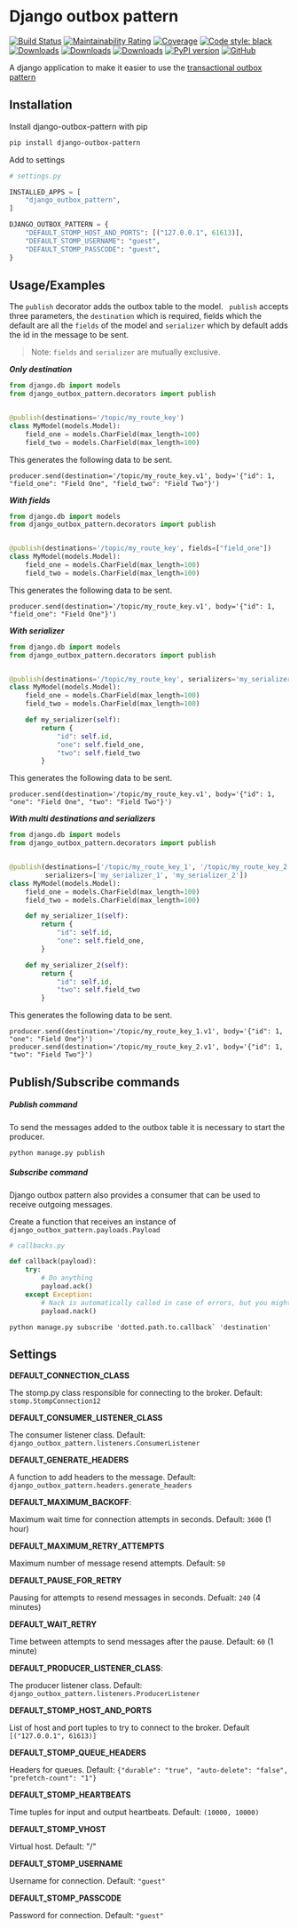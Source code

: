 # Django outbox pattern

[![Build Status](https://dev.azure.com/juntos-somos-mais-loyalty/python/_apis/build/status/juntossomosmais.django-outbox-pattern?branchName=main)](https://dev.azure.com/juntos-somos-mais-loyalty/python/_build/latest?definitionId=307&branchName=main)
[![Maintainability Rating](https://sonarcloud.io/api/project_badges/measure?project=juntossomosmais_django-outbox-pattern&metric=sqale_rating)](https://sonarcloud.io/summary/new_code?id=juntossomosmais_django-outbox-pattern)
[![Coverage](https://sonarcloud.io/api/project_badges/measure?project=juntossomosmais_django-outbox-pattern&metric=coverage)](https://sonarcloud.io/summary/new_code?id=juntossomosmais_django-outbox-pattern)
[![Code style: black](https://img.shields.io/badge/code%20style-black-black)](https://github.com/ambv/black)
[![Downloads](https://pepy.tech/badge/django-outbox-pattern)](https://pepy.tech/project/django-outbox-pattern)
[![Downloads](https://pepy.tech/badge/django-outbox-pattern/month)](https://pepy.tech/project/django-outbox-pattern/month)
[![Downloads](https://pepy.tech/badge/django-outbox-pattern/week)](https://pepy.tech/project/django-outbox-pattern/week)
[![PyPI version](https://badge.fury.io/py/django-outbox-pattern.svg)](https://badge.fury.io/py/django-outbox-pattern)
[![GitHub](https://img.shields.io/github/license/mashape/apistatus.svg)](https://github.com/juntossomosmais/django-outbox-pattern/blob/master/LICENSE)

A django application to make it easier to use
the [transactional outbox pattern](https://microservices.io/patterns/data/transactional-outbox.html)

## Installation

Install django-outbox-pattern with pip

```bash
pip install django-outbox-pattern
```

Add to settings

```python
# settings.py

INSTALLED_APPS = [
    "django_outbox_pattern",
]

DJANGO_OUTBOX_PATTERN = {
    "DEFAULT_STOMP_HOST_AND_PORTS": [("127.0.0.1", 61613)],
    "DEFAULT_STOMP_USERNAME": "guest",
    "DEFAULT_STOMP_PASSCODE": "guest",
}

```

## Usage/Examples

The `publish` decorator adds the outbox table to the model. `
publish` accepts three parameters, the `destination` which is required,
fields which the default are all the `fields` of the model and `serializer` which by default adds the id in the message
to be sent.

> Note: `fields` and `serializer` are mutually exclusive.

_**Only destination**_

```python
from django.db import models
from django_outbox_pattern.decorators import publish


@publish(destinations='/topic/my_route_key')
class MyModel(models.Model):
    field_one = models.CharField(max_length=100)
    field_two = models.CharField(max_length=100)
```

This generates the following data to be sent.

```text
producer.send(destination='/topic/my_route_key.v1', body='{"id": 1, "field_one": "Field One", "field_two": "Field Two"}')
```

_**With fields**_

```python
from django.db import models
from django_outbox_pattern.decorators import publish


@publish(destinations='/topic/my_route_key', fields=["field_one"])
class MyModel(models.Model):
    field_one = models.CharField(max_length=100)
    field_two = models.CharField(max_length=100)
```

This generates the following data to be sent.

```text
producer.send(destination='/topic/my_route_key.v1', body='{"id": 1, "field_one": "Field One"}')
```

_**With serializer**_

```python
from django.db import models
from django_outbox_pattern.decorators import publish


@publish(destinations='/topic/my_route_key', serializers='my_serializer')
class MyModel(models.Model):
    field_one = models.CharField(max_length=100)
    field_two = models.CharField(max_length=100)

    def my_serializer(self):
        return {
            "id": self.id,
            "one": self.field_one,
            "two": self.field_two
        }
```

This generates the following data to be sent.

```text
producer.send(destination='/topic/my_route_key.v1', body='{"id": 1, "one": "Field One", "two": "Field Two"}')
```

_**With multi destinations and serializers**_

```python
from django.db import models
from django_outbox_pattern.decorators import publish


@publish(destinations=['/topic/my_route_key_1', '/topic/my_route_key_2'],
         serializers=['my_serializer_1', 'my_serializer_2'])
class MyModel(models.Model):
    field_one = models.CharField(max_length=100)
    field_two = models.CharField(max_length=100)

    def my_serializer_1(self):
        return {
            "id": self.id,
            "one": self.field_one,
        }

    def my_serializer_2(self):
        return {
            "id": self.id,
            "two": self.field_two
        }
```

This generates the following data to be sent.

```text
producer.send(destination='/topic/my_route_key_1.v1', body='{"id": 1, "one": "Field One"}')
producer.send(destination='/topic/my_route_key_2.v1', body='{"id": 1, "two": "Field Two"}')
```

## Publish/Subscribe commands

##### Publish command

To send the messages added to the outbox table it is necessary to start the producer.

```shell
python manage.py publish
```

##### Subscribe command

Django outbox pattern also provides a consumer that can be used to receive outgoing messages.

Create a function that receives an instance of `django_outbox_pattern.payloads.Payload`

```python
# callbacks.py

def callback(payload):
    try:
        # Do anything
        payload.ack()
    except Exception:
        # Nack is automatically called in case of errors, but you might want to handle the error in another way
        payload.nack()
```

```shell
python manage.py subscribe 'dotted.path.to.callback` 'destination'
```

## Settings

**DEFAULT_CONNECTION_CLASS**

The stomp.py class responsible for connecting to the broker. Default: `stomp.StompConnection12`

**DEFAULT_CONSUMER_LISTENER_CLASS**

The consumer listener class. Default: `django_outbox_pattern.listeners.ConsumerListener`

**DEFAULT_GENERATE_HEADERS**

A function to add headers to the message. Default: `django_outbox_pattern.headers.generate_headers`

**DEFAULT_MAXIMUM_BACKOFF**:

Maximum wait time for connection attempts in seconds. Default: `3600` (1 hour)

**DEFAULT_MAXIMUM_RETRY_ATTEMPTS**

Maximum number of message resend attempts. Default: `50`

**DEFAULT_PAUSE_FOR_RETRY**

Pausing for attempts to resend messages in seconds. Defualt: `240` (4 minutes)

**DEFAULT_WAIT_RETRY**

Time between attempts to send messages after the pause. Default: `60` (1 minute)

**DEFAULT_PRODUCER_LISTENER_CLASS**:

The producer listener class. Default: `django_outbox_pattern.listeners.ProducerListener`

**DEFAULT_STOMP_HOST_AND_PORTS**

List of host and port tuples to try to connect to the broker. Default `[("127.0.0.1", 61613)]`

**DEFAULT_STOMP_QUEUE_HEADERS**

Headers for queues. Default: `{"durable": "true", "auto-delete": "false", "prefetch-count": "1"}`

**DEFAULT_STOMP_HEARTBEATS**

Time tuples for input and output heartbeats. Default:  `(10000, 10000)`

**DEFAULT_STOMP_VHOST**

Virtual host. Default: "/"

**DEFAULT_STOMP_USERNAME**

Username for connection. Default: `"guest"`

**DEFAULT_STOMP_PASSCODE**

Password for connection. Default: `"guest"`
